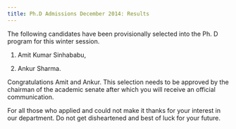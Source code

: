 ```yaml
---
title: Ph.D Admissions December 2014: Results
---
```


The following candidates have been provisionally selected into the
Ph. D program for this winter session.

<!--more-->

1. Amit Kumar Sinhababu,

2. Ankur Sharma.

Congratulations Amit and Ankur. This selection needs to be approved by
the chairman of the academic senate after which you will receive an
official communication.

For all those who applied and could not make it thanks for your
interest in our department. Do not get disheartened and best of luck
for your future.

[dec2014]: <http://www.iitk.ac.in/doaa/DOAA/admission2014_2.htm>


[GATE]: <http://en.wikipedia.org/wiki/Graduate_Aptitude_Test_in_Engineering>
[PG manual]: <http://www.iitk.ac.in/doaa/PG%20Manual%20Final.pdf> "PG Manual"
[direct-phd]: </announcements/2014-09-29-Direct-Admission-without-GATE/>
[travel]: </travel> "Reaching IIT Kanpur"
[doaa]: <http://www.iitk.ac.in/doaa/DOAA/admissions.html>
